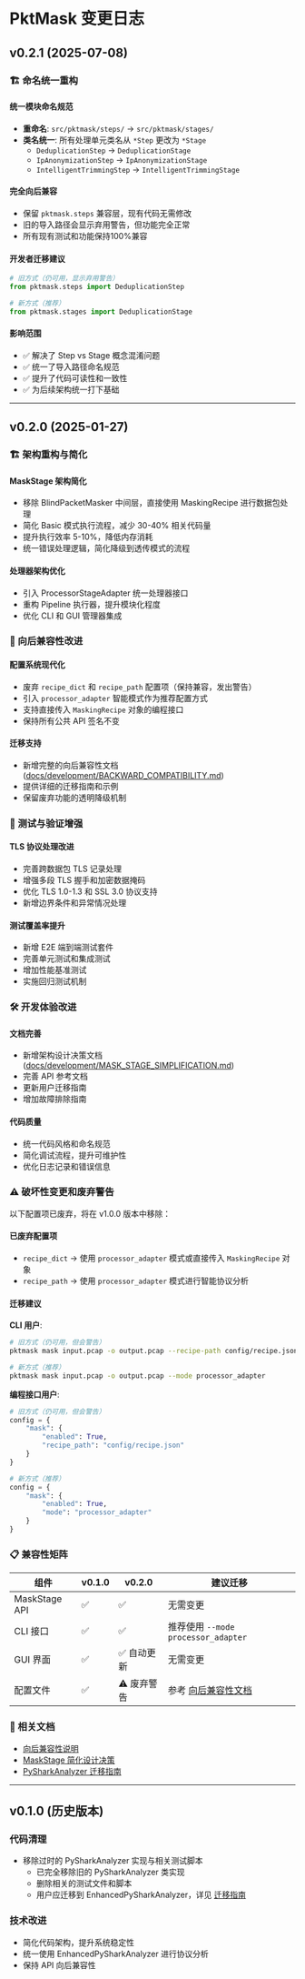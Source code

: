 # PktMask 变更日志

## v0.2.1 (2025-07-08)

### 🏗️ 命名统一重构

#### 统一模块命名规范
- **重命名**: `src/pktmask/steps/` → `src/pktmask/stages/`
- **类名统一**: 所有处理单元类名从 `*Step` 更改为 `*Stage`
  - `DeduplicationStep` → `DeduplicationStage`
  - `IpAnonymizationStep` → `IpAnonymizationStage`
  - `IntelligentTrimmingStep` → `IntelligentTrimmingStage`

#### 完全向后兼容
- 保留 `pktmask.steps` 兼容层，现有代码无需修改
- 旧的导入路径会显示弃用警告，但功能完全正常
- 所有现有测试和功能保持100%兼容

#### 开发者迁移建议
```python
# 旧方式（仍可用，显示弃用警告）
from pktmask.steps import DeduplicationStep

# 新方式（推荐）
from pktmask.stages import DeduplicationStage
```

#### 影响范围
- ✅ 解决了 Step vs Stage 概念混淆问题
- ✅ 统一了导入路径命名规范
- ✅ 提升了代码可读性和一致性
- ✅ 为后续架构统一打下基础

---

## v0.2.0 (2025-01-27)

### 🏗️ 架构重构与简化

#### MaskStage 架构简化
- 移除 BlindPacketMasker 中间层，直接使用 MaskingRecipe 进行数据包处理
- 简化 Basic 模式执行流程，减少 30-40% 相关代码量
- 提升执行效率 5-10%，降低内存消耗
- 统一错误处理逻辑，简化降级到透传模式的流程

#### 处理器架构优化
- 引入 ProcessorStageAdapter 统一处理器接口
- 重构 Pipeline 执行器，提升模块化程度
- 优化 CLI 和 GUI 管理器集成

### 🔄 向后兼容性改进

#### 配置系统现代化
- 废弃 `recipe_dict` 和 `recipe_path` 配置项（保持兼容，发出警告）
- 引入 `processor_adapter` 智能模式作为推荐配置方式
- 支持直接传入 `MaskingRecipe` 对象的编程接口
- 保持所有公共 API 签名不变

#### 迁移支持
- 新增完整的向后兼容性文档 ([docs/development/BACKWARD_COMPATIBILITY.md](docs/development/BACKWARD_COMPATIBILITY.md))
- 提供详细的迁移指南和示例
- 保留废弃功能的透明降级机制

### 🧪 测试与验证增强

#### TLS 协议处理改进
- 完善跨数据包 TLS 记录处理
- 增强多段 TLS 握手和加密数据掩码
- 优化 TLS 1.0-1.3 和 SSL 3.0 协议支持
- 新增边界条件和异常情况处理

#### 测试覆盖率提升
- 新增 E2E 端到端测试套件
- 完善单元测试和集成测试
- 增加性能基准测试
- 实施回归测试机制

### 🛠️ 开发体验改进

#### 文档完善
- 新增架构设计决策文档 ([docs/development/MASK_STAGE_SIMPLIFICATION.md](docs/development/MASK_STAGE_SIMPLIFICATION.md))
- 完善 API 参考文档
- 更新用户迁移指南
- 增加故障排除指南

#### 代码质量
- 统一代码风格和命名规范
- 简化调试流程，提升可维护性
- 优化日志记录和错误信息

### ⚠️ 破坏性变更和废弃警告

以下配置项已废弃，将在 v1.0.0 版本中移除：

#### 已废弃配置项
- `recipe_dict` → 使用 `processor_adapter` 模式或直接传入 `MaskingRecipe` 对象
- `recipe_path` → 使用 `processor_adapter` 模式进行智能协议分析

#### 迁移建议

**CLI 用户**:
```bash
# 旧方式（仍可用，但会警告）
pktmask mask input.pcap -o output.pcap --recipe-path config/recipe.json

# 新方式（推荐）
pktmask mask input.pcap -o output.pcap --mode processor_adapter
```

**编程接口用户**:
```python
# 旧方式（仍可用，但会警告）
config = {
    "mask": {
        "enabled": True,
        "recipe_path": "config/recipe.json"
    }
}

# 新方式（推荐）
config = {
    "mask": {
        "enabled": True,
        "mode": "processor_adapter"
    }
}
```

### 📋 兼容性矩阵

| 组件 | v0.1.0 | v0.2.0 | 建议迁移 |
|------|---------|---------|----------|
| MaskStage API | ✅ | ✅ | 无需变更 |
| CLI 接口 | ✅ | ✅ | 推荐使用 `--mode processor_adapter` |
| GUI 界面 | ✅ | ✅ 自动更新 | 无需变更 |
| 配置文件 | ✅ | ⚠️ 废弃警告 | 参考 [向后兼容性文档](docs/development/BACKWARD_COMPATIBILITY.md) |

### 🔗 相关文档

- [向后兼容性说明](docs/development/BACKWARD_COMPATIBILITY.md)
- [MaskStage 简化设计决策](docs/development/MASK_STAGE_SIMPLIFICATION.md)
- [PySharkAnalyzer 迁移指南](docs/user/PYSHARK_ANALYZER_MIGRATION_GUIDE.md)

---

## v0.1.0 (历史版本)

### 代码清理
- 移除过时的 PySharkAnalyzer 实现与相关测试脚本
  - 已完全移除旧的 PySharkAnalyzer 类实现
  - 删除相关的测试文件和脚本
  - 用户应迁移到 EnhancedPySharkAnalyzer，详见 [迁移指南](docs/user/PYSHARK_ANALYZER_MIGRATION_GUIDE.md)

### 技术改进
- 简化代码架构，提升系统稳定性
- 统一使用 EnhancedPySharkAnalyzer 进行协议分析
- 保持 API 向后兼容性
